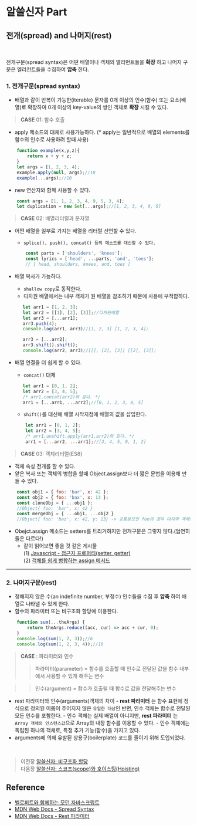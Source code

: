 # 알쓸신자 Part

## 전개(spread) and 나머지(rest)
<br/>

전개구문(spread syntax)은 어떤 배열이나 객체의 엘리먼트들을 __확장__ 하고 나머지 구문은 엘리컨트들을 수집하여 __압축__ 한다.

### 1. 전개구문(spread syntax)
- 배열과 같이 반복이 가능한(iterable) 문자를 0개 이상의 인수(함수) 또는 요소(배열)로 확장하여 0개 이상의 key-value의 쌍인 객체로 __확장__ 시킬 수 있다.

>   __CASE__ 01: 함수 호출
- apply 메소드의 대체로 사용가능하다. (* apply는 일반적으로 배열의 elements를 함수의 인수로 사용하려 할때 사용)

```javascript
    function example(x,y,z){
        return x + y + z;
    }
    let args = [1, 2, 3, 4];
    example.apply(null, args);//10
    example(...args);//10
```
- new 연산자와 함께 사용할 수 있다.

```javascript
    const args = [1, 1, 2, 3, 4, 9, 5, 3, 4];
    let duplication = new Set[...args];//[1, 2, 3, 4, 9, 5]
```

>   __CASE__ 02: 배열리터럴과 문자열
- 어떤 배열을 일부로 가지는 배열을 리터럴 선언할 수 있다.
    - `splice(), push(), concat() 등의 메소드를 대신할 수 있다.` 

    ```javascript
        const parts = ['shoulders', 'knees'];
        const lyrics = ['head', ...parts, 'and', 'toes'];
        // [ head, shoulders, knees, and, toes ] 
    ``` 
- 배열 복사가 가능하다.
    - `shallow copy`로 동작한다. 
    - 다차원 배열에서는 내부 객체가 원 배열을 참조하기 때문에 사용에 부적합하다.

    ```javascript
       let arr1 = [1, 2, 3];
       let arr2 = [[1], [2], [3]];//다차원배열
       let arr3 = [...arr1];
       arr3.push(4);
       console.log(arr1, arr3)//[1, 2, 3] [1, 2, 3, 4];

       arr3 = [...arr2];
       arr3.shift().shift();
       console.log(arr2, arr3)//[[], [2], [3]] [[2], [3]];
    ```
- 배열 연결을 더 쉽게 할 수 있다.
    - `concat()` 대체

     ```javascript
        let arr1 = [0, 1, 2];
        let arr2 = [3, 4, 5];
        /* arr1.concat(arr2)와 같다. */
        arr1 = [...arr1, ...arr2];//[0, 1, 2, 3, 4, 5]
    ```
    - `shift()`를 대신해 배열 시작지점에 배열의 값을 삽입한다.

    ```javascript
        let arr1 = [0, 1, 2];
        let arr2 = [3, 4, 5];
        /* arr1.unshift.apply(arr1,arr2)와 같다. */
        arr1 = [...arr2, ...arr1];//[3, 4, 5, 0, 1, 2]
    ```

>   __CASE__ 03: 객체리터럴(ES8)
- 객체 속성 전개를 할 수 있다.
- 얕은 복사 또는 객체의 병합을 할때 Object.assign보다 더 짧은 문법을 이용해 만들 수 있다.

```javascript
    const obj1 = { foo: 'bar', x: 42 };
    const obj2 = { foo: 'bax', x: 13 };
    const cloneObj = { ...obj1 };
    //Object{ foo: 'bar', x: 42 }
    const mergeObj = { ...obj1, ...obj2 }
    //Object{ foo: 'baz', x: 42, y: 13} -> 공통분모인 foo의 경우 마지막 객체의 속성을 따른다.
```
- Obejct.assign 메소드는 setters를 트리거하지만 전개구문은 그렇지 않다.(엄연히 둘은 다르다!) 
    - 같이 읽어보면 좋을 것 같은 게시물<br>
    (1) [Javascript - 접근자 프로퍼티(setter, getter)](https://velog.io/@bigbrothershin/JavaScript-%EC%A0%91%EA%B7%BC%EC%9E%90-%ED%94%84%EB%A1%9C%ED%8D%BC%ED%8B%B0-getter-setter)<br>
    (2) [객체를 쉽게 병합하는 assign 메서드](https://velog.io/@bathingape/%EA%B0%9D%EC%B2%B4%EB%A5%BC-%EC%89%BD%EA%B2%8C-%EB%B3%91%ED%95%A9%ED%95%98%EB%8A%94-%EB%A9%94%EC%84%9C%EB%93%9C-Object.assign)
<hr>

### 2. 나머지구문(rest)
- 정해지지 않은 수(an indefinite number, 부정수) 인수들을 수집 후 __압축__ 하여 배열로 나타낼 수 있게 한다.
- 함수의 파라미터 또는 비구조화 할당에 이용한다.

```javascript
    function sum(...theArgs) {
        return theArgs.reduce((acc, cur) => acc + cur, 0);
    }
    console.log(sum(1, 2, 3));//6
    console.log(sum(1, 2, 3, 4));//10
```
>   __CASE__ : 파라미터와 인수
>   > 파라미터(parameter) = 함수를 호출할 때 인수로 전달된 값을 함수 내부에서 사용할 수 있게 해주는 변수<br>

>   > 인수(argument) = 함수가 호출될 때 함수로 값을 전달해주는 변수
- rest 파라미터와 인수(arguments)객체의 차이
        - __rest 파라미터__ 는 함수 표현에 정식으로 정의된 이름이 주어지지 않은 `유일한 대상`인 반면, 인수 객체는 함수로 전달된 모든 인수를 포함한다.
        - 인수 객체는 실제 배열이 아니지만, __rest 파라미터__ 는 `Array 객체의 인스턴스값`으로 Array의 내장 함수를 이용할 수 있다.
        - 인수 객체에는 독립된 하나의 객체로, 특정 추가 기능(함수)을 가지고 있다.
- arguments에 의해 유발된 상용구(boilerplate) 코드를 줄이기 위해 도입되었다.
    
</br>

>   이전장 [알쓸신자: 비구조화 할당](https://github.com/ss-won/Javascript/blob/master/ASSJ/assj7.md)<br/>
>   다음장 [알쓸신자: 스코프(scope)와 호이스팅(Hoisting)](https://github.com/ss-won/Javascript/blob/master/ASSJ/assj9.md)

## Reference
- [벨로퍼트와 함께하는 모던 자바스크립트](https://learnjs.vlpt.us/)
- [MDN Web Docs - Spread Syntax](https://developer.mozilla.org/ko/docs/Web/JavaScript/Reference/Operators/Spread_syntax)
- [MDN Web Docs - Rest 파라미터](https://developer.mozilla.org/ko/docs/Web/JavaScript/Reference/Functions/rest_parameters)
